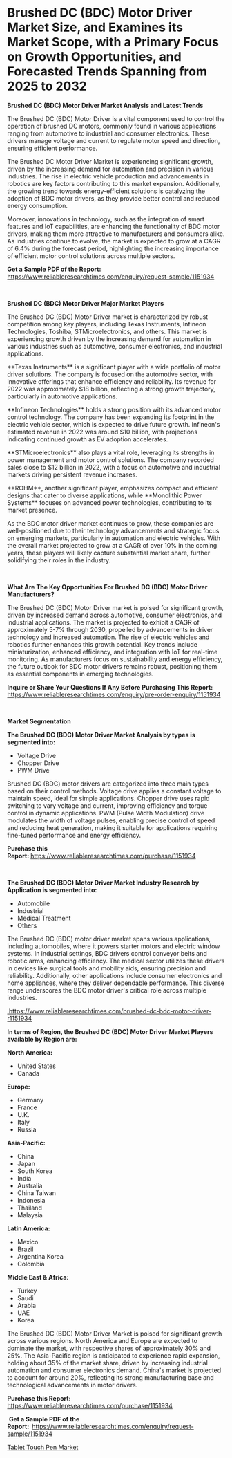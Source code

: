 <p><h1>Brushed DC (BDC) Motor Driver Market Size, and Examines its Market Scope, with a Primary Focus on Growth Opportunities, and Forecasted Trends Spanning from 2025 to 2032</h1></p><p><strong>Brushed DC (BDC) Motor Driver Market Analysis and Latest Trends</strong></p>
<p><p>The Brushed DC (BDC) Motor Driver is a vital component used to control the operation of brushed DC motors, commonly found in various applications ranging from automotive to industrial and consumer electronics. These drivers manage voltage and current to regulate motor speed and direction, ensuring efficient performance.</p><p>The Brushed DC Motor Driver Market is experiencing significant growth, driven by the increasing demand for automation and precision in various industries. The rise in electric vehicle production and advancements in robotics are key factors contributing to this market expansion. Additionally, the growing trend towards energy-efficient solutions is catalyzing the adoption of BDC motor drivers, as they provide better control and reduced energy consumption.</p><p>Moreover, innovations in technology, such as the integration of smart features and IoT capabilities, are enhancing the functionality of BDC motor drivers, making them more attractive to manufacturers and consumers alike. As industries continue to evolve, the market is expected to grow at a CAGR of 6.4% during the forecast period, highlighting the increasing importance of efficient motor control solutions across multiple sectors.</p></p>
<p><strong>Get a Sample PDF of the Report:&nbsp;</strong> <a href="https://www.reliableresearchtimes.com/enquiry/request-sample/1151934?utm_campaign=2218&utm_medium=2&utm_source=Github&utm_content=ia&utm_term=28022025&utm_id=brushed-dc-bdc-motor-driver">https://www.reliableresearchtimes.com/enquiry/request-sample/1151934</a></p>
<p>&nbsp;</p>
<p><strong>Brushed DC (BDC) Motor Driver Major Market Players</strong></p>
<p><p>The Brushed DC (BDC) Motor Driver market is characterized by robust competition among key players, including Texas Instruments, Infineon Technologies, Toshiba, STMicroelectronics, and others. This market is experiencing growth driven by the increasing demand for automation in various industries such as automotive, consumer electronics, and industrial applications.</p><p>**Texas Instruments** is a significant player with a wide portfolio of motor driver solutions. The company is focused on the automotive sector, with innovative offerings that enhance efficiency and reliability. Its revenue for 2022 was approximately $18 billion, reflecting a strong growth trajectory, particularly in automotive applications.</p><p>**Infineon Technologies** holds a strong position with its advanced motor control technology. The company has been expanding its footprint in the electric vehicle sector, which is expected to drive future growth. Infineon's estimated revenue in 2022 was around $10 billion, with projections indicating continued growth as EV adoption accelerates.</p><p>**STMicroelectronics** also plays a vital role, leveraging its strengths in power management and motor control solutions. The company recorded sales close to $12 billion in 2022, with a focus on automotive and industrial markets driving persistent revenue increases.</p><p>**ROHM**, another significant player, emphasizes compact and efficient designs that cater to diverse applications, while **Monolithic Power Systems** focuses on advanced power technologies, contributing to its market presence.</p><p>As the BDC motor driver market continues to grow, these companies are well-positioned due to their technology advancements and strategic focus on emerging markets, particularly in automation and electric vehicles. With the overall market projected to grow at a CAGR of over 10% in the coming years, these players will likely capture substantial market share, further solidifying their roles in the industry.</p></p>
<p>&nbsp;</p>
<p><strong>What Are The Key Opportunities For Brushed DC (BDC) Motor Driver Manufacturers?</strong></p>
<p><p>The Brushed DC (BDC) Motor Driver market is poised for significant growth, driven by increased demand across automotive, consumer electronics, and industrial applications. The market is projected to exhibit a CAGR of approximately 5-7% through 2030, propelled by advancements in driver technology and increased automation. The rise of electric vehicles and robotics further enhances this growth potential. Key trends include miniaturization, enhanced efficiency, and integration with IoT for real-time monitoring. As manufacturers focus on sustainability and energy efficiency, the future outlook for BDC motor drivers remains robust, positioning them as essential components in emerging technologies.</p></p>
<p><strong>Inquire or Share Your Questions If Any Before Purchasing This Report:</strong> <a href="https://www.reliableresearchtimes.com/enquiry/pre-order-enquiry/1151934?utm_campaign=2218&utm_medium=2&utm_source=Github&utm_content=ia&utm_term=28022025&utm_id=brushed-dc-bdc-motor-driver">https://www.reliableresearchtimes.com/enquiry/pre-order-enquiry/1151934</a></p>
<p>&nbsp;</p>
<p><strong>Market Segmentation</strong></p>
<p><strong>The Brushed DC (BDC) Motor Driver Market Analysis by types is segmented into:</strong></p>
<p><ul><li>Voltage Drive</li><li>Chopper Drive</li><li>PWM Drive</li></ul></p>
<p><p>Brushed DC (BDC) motor drivers are categorized into three main types based on their control methods. Voltage drive applies a constant voltage to maintain speed, ideal for simple applications. Chopper drive uses rapid switching to vary voltage and current, improving efficiency and torque control in dynamic applications. PWM (Pulse Width Modulation) drive modulates the width of voltage pulses, enabling precise control of speed and reducing heat generation, making it suitable for applications requiring fine-tuned performance and energy efficiency.</p></p>
<p><strong>Purchase this Report:&nbsp;</strong><a href="https://www.reliableresearchtimes.com/purchase/1151934?utm_campaign=2218&utm_medium=2&utm_source=Github&utm_content=ia&utm_term=28022025&utm_id=brushed-dc-bdc-motor-driver">https://www.reliableresearchtimes.com/purchase/1151934</a></p>
<p>&nbsp;</p>
<p><strong>The Brushed DC (BDC) Motor Driver Market Industry Research by Application is segmented into:</strong></p>
<p><ul><li>Automobile</li><li>Industrial</li><li>Medical Treatment</li><li>Others</li></ul></p>
<p><p>The Brushed DC (BDC) motor driver market spans various applications, including automobiles, where it powers starter motors and electric window systems. In industrial settings, BDC drivers control conveyor belts and robotic arms, enhancing efficiency. The medical sector utilizes these drivers in devices like surgical tools and mobility aids, ensuring precision and reliability. Additionally, other applications include consumer electronics and home appliances, where they deliver dependable performance. This diverse range underscores the BDC motor driver's critical role across multiple industries.</p></p>
<p><a href="https://www.reliableresearchtimes.com/brushed-dc-bdc-motor-driver-r1151934?utm_campaign=2218&utm_medium=2&utm_source=Github&utm_content=ia&utm_term=28022025&utm_id=brushed-dc-bdc-motor-driver">&nbsp;https://www.reliableresearchtimes.com/brushed-dc-bdc-motor-driver-r1151934</a></p>
<p><strong>In terms of Region, the Brushed DC (BDC) Motor Driver Market Players available by Region are:</strong></p>
<p>
    <p> <strong> North America: </strong>
        <ul>
            <li>United States</li>
            <li>Canada</li>
        </ul>
        </p> 
    <p> <strong> Europe: </strong>
        <ul>
            <li>Germany</li>
            <li>France</li>
            <li>U.K.</li>
            <li>Italy</li>
            <li>Russia</li>
        </ul>
        </p> 
    <p> <strong> Asia-Pacific: </strong>
        <ul>
            <li>China</li>
            <li>Japan</li>
            <li>South Korea</li>
            <li>India</li>
            <li>Australia</li>
            <li>China Taiwan</li>
            <li>Indonesia</li>
            <li>Thailand</li>
            <li>Malaysia</li>
        </ul>
        </p> 
    <p> <strong> Latin America: </strong>
        <ul>
            <li>Mexico</li>
            <li>Brazil</li>
            <li>Argentina Korea</li>
            <li>Colombia</li>
        </ul>
        </p> 
    <p> <strong> Middle East & Africa: </strong>
        <ul>
            <li>Turkey</li>
            <li>Saudi</li>
            <li>Arabia</li>
            <li>UAE</li>
            <li>Korea</li>
        </ul>
    </p>
    </p>
<p><p>The Brushed DC (BDC) Motor Driver Market is poised for significant growth across various regions. North America and Europe are expected to dominate the market, with respective shares of approximately 30% and 25%. The Asia-Pacific region is anticipated to experience rapid expansion, holding about 35% of the market share, driven by increasing industrial automation and consumer electronics demand. China's market is projected to account for around 20%, reflecting its strong manufacturing base and technological advancements in motor drivers.</p></p>
<p><strong>Purchase this Report: </strong><a href="https://www.reliableresearchtimes.com/purchase/1151934?utm_campaign=2218&utm_medium=2&utm_source=Github&utm_content=ia&utm_term=28022025&utm_id=brushed-dc-bdc-motor-driver">https://www.reliableresearchtimes.com/purchase/1151934</a></p>
<p>&nbsp;<strong>Get a Sample PDF of the Report:&nbsp;&nbsp;</strong><a href="https://www.reliableresearchtimes.com/enquiry/request-sample/1151934?utm_campaign=2218&utm_medium=2&utm_source=Github&utm_content=ia&utm_term=28022025&utm_id=brushed-dc-bdc-motor-driver">https://www.reliableresearchtimes.com/enquiry/request-sample/1151934</a></p>
<p><strong></strong></p>
<p><p><a href="https://github.com/indrystar/Market-Research-Report-List-5/blob/main/tablet-touch-pen-market.md?utm_campaign=2218&utm_medium=2&utm_source=Github&utm_content=ia&utm_term=28022025&utm_id=brushed-dc-bdc-motor-driver">Tablet Touch Pen Market</a></p></p>